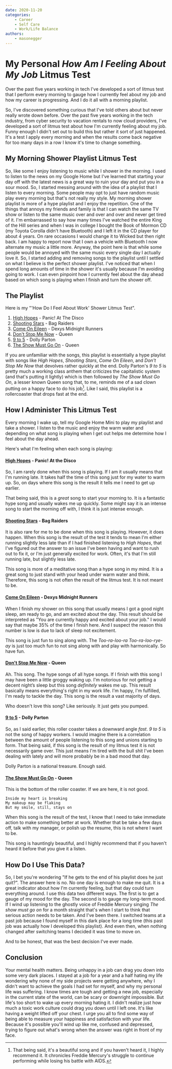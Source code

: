 ```yaml
---
date: 2020-11-20
categories: 
    - Career
    - Self Care
    - Work/Life Balance
authors:
    - masonegger
---
```


# My Personal _How Am I Feeling About My Job_ Litmus Test

Over the past five years working in tech I've developed a sort of litmus test that I perform every morning to gauge how I currently feel about my job and how my career is progressing. And I do it all with a morning playlist.

<!-- more -->

So, I've discovered something curious that I've told others about but never
really wrote down before. Over the past five years working in the tech industry,
from cyber security to vacation rentals to now cloud providers, I've developed
a sort of litmus test about how I'm currently feeling about my job. Funny enough
I didn't set out to build this but rather it sort of just happened. It's a test
I apply every morning and when the results come back negative for too many days
in a row I know it's time to change something. 

## My Morning Shower Playlist Litmus Test
So, like some I enjoy listening to music while I shower in the morning. I used
to listen to the news on my Google Home but I've learned that starting your day
off with the latest news is a great way to ruin your day and put you in a sour
mood. So, I started messing around with the idea of a playlist that I listen to
every morning. Some people may opt to just have random music play every morning
but that's not really my style. My morning shower playlist is more of a hype
playlist and I enjoy the repetition. One of the things that annoys
my friends and family is that I can watch the same TV show or listen to the same
music over and over and over and never get tired of it. I'm embarrassed to say 
how many times I've watched the entire King of the Hill series and when I was
in college I bought the Book of Mormon CD (my Toyota Corolla didn't have Bluetooth)
and I left it in the CD player for about 4 years. On rare occasions I would change
it to Wicked but then right back. I am happy to report now that I own a vehicle
with Bluetooth I now alternate my music a little more. Anyway, the point here
is that while some people would be annoyed with the same music every single day
I actually love it. So, I started adding and removing songs to the playlist until
I settled on what I believe is the perfect shower playlist. I've noticed that when
I spend long amounts of time in the shower it's usually because I'm avoiding 
going to work. I can even pinpoint how I currently feel about the day ahead
based on which song is playing when I finish and turn the shower off.


## The Playlist
Here is my "'How Do I Feel About Work' Shower Litmus Test".

1. [High Hopes](https://www.youtube.com/watch?v=IPXIgEAGe4U) - Panic! At The Disco
1. [Shooting Stars](https://www.youtube.com/watch?v=O-MQC_G9jTU) - Bag Raiders
1. [Come On Eileen](https://www.youtube.com/watch?v=GbpnAGajyMc) - Dexys Midnight Runners
1. [Don't Stop Me Now](https://www.youtube.com/watch?v=HgzGwKwLmgM) - Queen
1. [9 to 5](https://www.youtube.com/watch?v=UbxUSsFXYo4) - Dolly Parton
1. [The Show Must Go On](https://www.youtube.com/watch?v=huc7IL7b8S8) - Queen

If you are unfamiliar with the songs, this playlist is essentially a hype playlist
with songs like *High Hopes*, *Shooting Stars*, *Come On Eileen*, and *Don't Stop Me Now*
that devolves rather quickly at the end. Dolly Parton's *9 to 5* is pretty much a working class
anthem that criticizes the capitalistic system (and that's putting it lightly)
which is then followed by *The Show Must Go On*, a lesser known Queen song that,
to me, reminds me of a sad clown putting on a happy face to do his job[^1]. Like I 
said, this playlist is a rollercoaster that drops fast at the end. 

[^1]: That being said, it's a beautiful song and if you haven't heard it, I highly recommend it. It chronicles Freddie Mercury's struggle to continue performing while losing his battle with AIDS.

## How I Administer This Litmus Test
Every morning I wake up, tell my Google Home Mini to play my playlist and take
a shower. I listen to the music and enjoy the warm water and depending on what
song is playing when I get out helps me determine how I feel about the day ahead.

Here's what I'm feeling when each song is playing:

#### [High Hopes](https://www.youtube.com/watch?v=IPXIgEAGe4U) - Panic! At the Disco
So, I am rarely done when this song is playing. If I am it usually means that I'm
running late. It takes half the time of this song just for my water to warm up.
So, on days where this song is the result it tells me I need to get up earlier.

That being said, this is a *great* song to start your morning to. It is a fantastic
hype song and usually wakes me up quickly. Some might say it is an intense
song to start the morning off with, I think it is just intense enough.

#### [Shooting Stars](https://www.youtube.com/watch?v=O-MQC_G9jTU) - Bag Raiders
It is also rare for me to be done when this song is playing. However, it does happen.
When this song is the result of the test it tends to mean I'm either running slightly
less late than if I had finished listening to *High Hopes*, that I've figured out
the answer to an issue I've been having and want to rush out to fix it, or I'm 
just generally excited for work. Often, it's that I'm still running
late, but slightly less late.

This song is more of a meditative song than a hype song in my mind. It is a great
song to just stand with your head under warm water and think. Therefore, this song
is not often the result of the litmus test. It is not meant to be.

#### [Come On Eileen](https://www.youtube.com/watch?v=GbpnAGajyMc) - Dexys Midnight Runners
When I finish my shower on this song that usually means I got a good night
sleep, am ready to go, and am excited about the day. This result should be
interpreted as "You are currently happy and excited about your job." I would say
that maybe 35% of the time I finish here. And I suspect the reason this number
is low is due to lack of sleep not excitement.

This song is just fun to sing along with. The *Too-ra-loo-ra Too-ra-loo-rye-ay* 
is just too much fun to not sing along with and play with harmonically. So have
fun.

#### [Don't Stop Me Now](https://www.youtube.com/watch?v=HgzGwKwLmgM) - Queen
Ah. This song. The hype songs of all hype songs. If I finish with this song
I may have been a little groggy waking up. I'm notorious for not getting a 
decent night’s sleep but this song _definitely_ wakes me up. This result basically
means everything's right in my work life. I'm happy, I'm fulfilled, I'm ready to
tackle the day. This song is the result a vast majority of days. 

Who doesn't love this song? Like seriously. It just gets you pumped.

#### [9 to 5](https://www.youtube.com/watch?v=UbxUSsFXYo4) - Dolly Parton
So, as I said earlier, this roller coaster takes a downward angle _fast_. *9 to 5*
is not the song of happy workers. I would imagine there is a correlation between
the amount of people listening to this song and unions starting to form. That
being said, if this song is the result of my litmus test it is not necessarily 
game over. This just means I'm tired with the bull shit I've been dealing with
lately and will more probably be in a bad mood that day.

Dolly Parton is a national treasure. Enough said.

#### [The Show Must Go On](https://www.youtube.com/watch?v=huc7IL7b8S8) - Queen
This is the bottom of the roller coaster. If we are here, it is not good. 
```
Inside my heart is breaking
My makeup may be flaking
But my smile, still, stays on
```
When this song is the result of the test, I know that I need to take immediate
action to make something better at work. Whether that be take a few days off,
talk with my manager, or polish up the resume, this is not where I want to be.

This song is hauntingly beautiful, and I highly recommend that if you haven't
heard it before that you give it a listen. 

## How Do I Use This Data?
So, I bet you're wondering "If he gets to the end of his playlist does he just
quit?". The answer here is no. No one day is enough to make me quit. It is a 
great indicator about how I'm currently feeling, but that day could turn
everything around. I use this data two different ways. The first is to get a 
gauge of my mood for the day. The second is to gauge my long-term mood. If
I wind up listening to the ghostly voice of Freddie Mercury singing *The show
must go on* for a month straight that's when I start to think that serious action
needs to be taken. And I've been there. I switched teams at a past job because
I found myself in this dark place for a long time (this past job was actually
how I developed this playlist). And even then, when nothing changed after switching
teams I decided it was time to move on. 

And to be honest, that was the best decision I've ever made.

## Conclusion
Your mental health matters. Being unhappy in a job can drag you down into some
very dark places. I stayed at a job for a year and a half hating my life wondering
why none of my side projects were getting anywhere, why I didn't want to achieve
the goals I had set for myself, and why my personal life was suffering. I know
times are tough and getting a new job, especially in the current state of the world,
can be scary or downright impossible. But life's too short to wake up every morning
hating it. I didn't realize just how much a toxic work culture could drag you
down until I left one. It's like having a weight lifted off your chest. I urge
you all to find some way of being able to measure your happiness and satisfaction
with your life. Because it's possible you'll wind up like me, confused and depressed,
trying to figure out what's wrong when the answer was right in front of my face.
